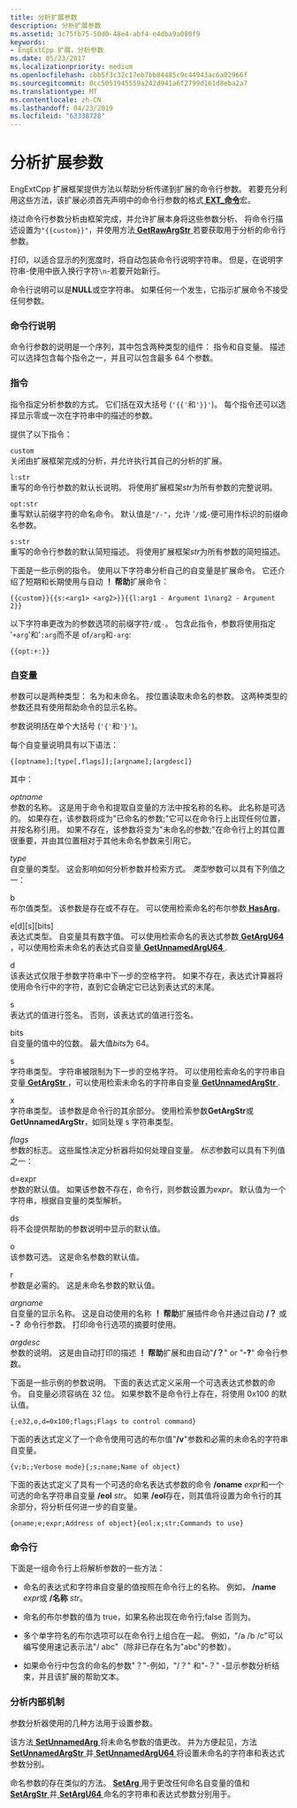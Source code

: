 ```yaml
---
title: 分析扩展参数
description: 分析扩展参数
ms.assetid: 3c75fb75-50d0-48e4-abf4-e4dba9a080f9
keywords:
- EngExtCpp 扩展，分析参数
ms.date: 05/23/2017
ms.localizationpriority: medium
ms.openlocfilehash: cbb5f3c32c17eb7bb84485c9c44943ac6a02966f
ms.sourcegitcommit: 0cc5051945559a242d941a6f2799d161d8eba2a7
ms.translationtype: MT
ms.contentlocale: zh-CN
ms.lasthandoff: 04/23/2019
ms.locfileid: "63338728"
---
```

# <a name="parsing-extension-arguments"></a>分析扩展参数


EngExtCpp 扩展框架提供方法以帮助分析传递到扩展的命令行参数。 若要充分利用这些方法，该扩展必须首先声明中的命令行参数的格式[ **EXT\_命令**](https://msdn.microsoft.com/library/windows/hardware/ff544514)宏。

绕过命令行参数分析由框架完成，并允许扩展本身将这些参数分析、 将命令行描述设置为`"{{custom}}"`，并使用方法[ **GetRawArgStr** ](https://msdn.microsoft.com/library/windows/hardware/ff548226)若要获取用于分析的命令行参数。

打印，以适合显示的列宽度时，将自动包装命令行说明字符串。 但是，在说明字符串-使用中嵌入换行字符`\n`-若要开始新行。

命令行说明可以是**NULL**或空字符串。 如果任何一个发生，它指示扩展命令不接受任何参数。

### <a name="span-idcommandlinedescriptionspanspan-idcommandlinedescriptionspancommand-line-description"></a><span id="command_line_description"></span><span id="COMMAND_LINE_DESCRIPTION"></span>命令行说明

命令行参数的说明是一个序列，其中包含两种类型的组件： 指令和自变量。 描述可以选择包含每个指令之一，并且可以包含最多 64 个参数。

### <a name="span-iddirectivesspanspan-iddirectivesspandirectives"></a><span id="directives"></span><span id="DIRECTIVES"></span>指令

指令指定分析参数的方式。 它们括在双大括号 (`'{{'`和`'}}'`)。 每个指令还可以选择显示零或一次在字符串中的描述的参数。

提供了以下指令：

<span id="custom"></span><span id="CUSTOM"></span>`custom`  
关闭由扩展框架完成的分析，并允许执行其自己的分析的扩展。

<span id="l_str"></span><span id="L_STR"></span>`l:str`  
重写的命令行参数的默认长说明。 将使用扩展框架*str*为所有参数的完整说明。

<span id="opt_str"></span><span id="OPT_STR"></span>`opt:str`  
重写默认前缀字符的命名命令。 默认值是`"/-"`，允许 '`/`或`-`便可用作标识的前缀命名参数。

<span id="s_str"></span><span id="S_STR"></span>`s:str`  
重写的命令行参数的默认简短描述。 将使用扩展框架*str*为所有参数的简短描述。

下面是一些示例的指令。 使用以下字符串分析自己的自变量是扩展命令。 它还介绍了短期和长期使用与自动 **！ 帮助**扩展命令：

```dbgcmd
{{custom}}{{s:<arg1> <arg2>}}{{l:arg1 - Argument 1\narg2 - Argument 2}}
```

以下字符串更改为的参数选项的前缀字符`/`或`-`。 包含此指令，参数将使用指定 '`+arg`'和'`:arg`而不是 of`/arg`和`-arg`:

```dbgcmd
{{opt:+:}}
```

### <a name="span-idargumentsspanspan-idargumentsspanarguments"></a><span id="arguments"></span><span id="ARGUMENTS"></span>自变量

参数可以是两种类型： 名为和未命名。 按位置读取未命名的参数。 这两种类型的参数还具有使用帮助命令的显示名称。

参数说明括在单个大括号 (`'{'`和`'}'`)。

每个自变量说明具有以下语法：

```dbgcmd
{[optname];[type[,flags]];[argname];[argdesc]}
```

其中：

<span id="optname"></span><span id="OPTNAME"></span>*optname*  
参数的名称。 这是用于命令和提取自变量的方法中按名称的名称。 此名称是可选的。 如果存在，该参数将成为"已命名的参数;"它可以在命令行上出现任何位置，并按名称引用。 如果不存在，该参数将变为"未命名的参数;"在命令行上的其位置很重要，并由其位置相对于其他未命名参数来引用它。

<span id="type"></span><span id="TYPE"></span>*type*  
自变量的类型。 这会影响如何分析参数并检索方式。 *类型*参数可以具有下列值之一：

<span id="b"></span><span id="B"></span>b  
布尔值类型。 该参数是存在或不存在。 可以使用检索命名的布尔参数[ **HasArg**](https://msdn.microsoft.com/library/windows/hardware/ff549721)。

<span id="e_d__s__bits_"></span><span id="E_D__S__BITS_"></span>e\[d\]\[s\]\[bits\]  
表达式类型。 自变量具有数字值。 可以使用检索命名的表达式参数[ **GetArgU64** ](https://msdn.microsoft.com/library/windows/hardware/ff545596) ，可以使用检索未命名的表达式自变量[ **GetUnnamedArgU64** ](https://msdn.microsoft.com/library/windows/hardware/ff549465).

<span id="d"></span><span id="D"></span>d  
该表达式仅限于参数字符串中下一步的空格字符。 如果不存在，表达式计算器将使用命令行中的字符，直到它会确定它已达到表达式的末尾。

<span id="s"></span><span id="S"></span>s  
表达式的值进行签名。 否则，该表达式的值进行签名。

<span id="bits"></span><span id="BITS"></span>bits  
自变量的值中的位数。 最大值*bits*为 64。

<span id="s"></span><span id="S"></span>s  
字符串类型。 字符串被限制为下一步的空格字符。 可以使用检索命名的字符串自变量[ **GetArgStr** ](https://msdn.microsoft.com/library/windows/hardware/ff545586) ，可以使用检索未命名的字符串自变量[ **GetUnnamedArgStr** ](https://msdn.microsoft.com/library/windows/hardware/ff549464).

<span id="x"></span><span id="X"></span>x  
字符串类型。 该参数是命令行的其余部分。 使用检索参数**GetArgStr**或**GetUnnamedArgStr**，如同处理 s 字符串类型。

<span id="flags"></span><span id="FLAGS"></span>*flags*  
参数的标志。 这些属性决定分析器将如何处理自变量。 *标志*参数可以具有下列值之一：

<span id="d_expr"></span><span id="D_EXPR"></span>d=expr  
参数的默认值。 如果该参数不存在，命令行，则参数设置为*expr*。 默认值为一个字符串，根据自变量的类型解析。

<span id="ds"></span><span id="DS"></span>ds  
将不会提供帮助的参数说明中显示的默认值。

<span id="o"></span><span id="O"></span>o  
该参数可选。 这是命名参数的默认值。

<span id="r"></span><span id="R"></span>r  
参数是必需的。 这是未命名参数的默认值。

<span id="argname"></span><span id="ARGNAME"></span>*argname*  
自变量的显示名称。 这是自动使用的名称 **！ 帮助**扩展插件命令并通过自动 **/？** 或 **-？** 命令行参数。 打印命令行选项的摘要时使用。

<span id="argdesc"></span><span id="ARGDESC"></span>*argdesc*  
参数的说明。 这是由自动打印的描述 **！ 帮助**扩展和由自动"**/？**" or "**-?**" 命令行参数。

下面是一些示例的参数说明。 下面的表达式定义采用一个可选表达式参数的命令。 自变量必须容纳在 32 位。 如果参数不是命令行上存在，将使用 0x100 的默认值。

```dbgcmd
{;e32,o,d=0x100;flags;Flags to control command}
```

下面的表达式定义了一个命令使用可选的布尔值"**/v**"参数和必需的未命名的字符串自变量。

```dbgcmd
{v;b;;Verbose mode}{;s;name;Name of object}
```

下面的表达式定义了具有一个可选的命名表达式参数的命令 **/oname** *expr*和一个可选的命名字符串自变量 **/eol** *str*。 如果 **/eol**存在，则其值将设置为命令行的其余部分，将分析任何进一步的自变量。

```dbgcmd
{oname;e;expr;Address of object}{eol;x;str;Commands to use}
```

### <a name="span-idcommandlinespanspan-idcommandlinespancommand-line"></a><span id="command_line"></span><span id="COMMAND_LINE"></span>命令行

下面是一组命令行上将解析参数的一些方法：

-   命名的表达式和字符串自变量的值按照在命令行上的名称。 例如， **/name** *expr*或 **/名称** *str*。

-   命名的布尔参数的值为 true，如果名称出现在命令行;false 否则为。

-   多个单字符名的布尔选项可以在命令行上组合在一起。 例如，"/a /b /c"可以编写使用速记表示法"/ abc"（除非已存在名为"abc"的参数）。

-   如果命令行中包含的命名的参数"？"-例如，"/？" 和"-？" -显示参数分析结束，并且该扩展的帮助文本。

### <a name="span-idparsinginternalsspanspan-idparsinginternalsspanparsing-internals"></a><span id="parsing_internals"></span><span id="PARSING_INTERNALS"></span>分析内部机制

参数分析器使用的几种方法用于设置参数。

该方法[ **SetUnnamedArg** ](https://msdn.microsoft.com/library/windows/hardware/ff556876)将未命名参数的值更改。 并为方便起见，方法[ **SetUnnamedArgStr** ](https://msdn.microsoft.com/library/windows/hardware/ff556878)并[ **SetUnnamedArgU64** ](https://msdn.microsoft.com/library/windows/hardware/ff556879)将设置未命名的字符串和表达式参数分别。

命名参数的存在类似的方法。 [**SetArg** ](https://msdn.microsoft.com/library/windows/hardware/ff556614)用于更改任何命名自变量的值和[ **SetArgStr** ](https://msdn.microsoft.com/library/windows/hardware/ff556618)并[ **SetArgU64** ](https://msdn.microsoft.com/library/windows/hardware/ff556622)命名的字符串和表达式参数分别用于。

 

 






